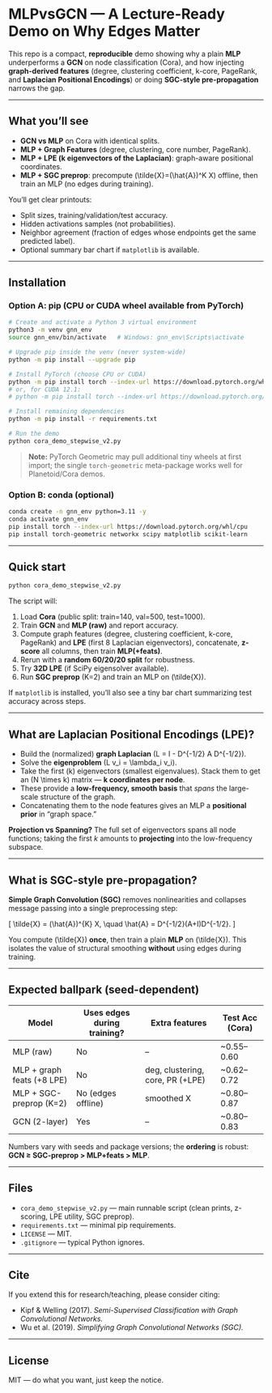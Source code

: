 # MLPvsGCN — A Lecture-Ready Demo on Why Edges Matter

This repo is a compact, **reproducible** demo showing why a plain **MLP** underperforms a **GCN** on node classification (Cora), and how injecting **graph-derived features** (degree, clustering coefficient, k-core, PageRank, and **Laplacian Positional Encodings**) or doing **SGC-style pre-propagation** narrows the gap.

---

## What you’ll see

- **GCN vs MLP** on Cora with identical splits.
- **MLP + Graph Features** (degree, clustering, core number, PageRank).
- **MLP + LPE (k eigenvectors of the Laplacian)**: graph-aware positional coordinates.
- **MLP + SGC preprop**: precompute \(\tilde{X}=(\hat{A})^K X\) offline, then train an MLP (no edges during training).

You’ll get clear printouts:
- Split sizes, training/validation/test accuracy.
- Hidden activations samples (not probabilities).
- Neighbor agreement (fraction of edges whose endpoints get the same predicted label).
- Optional summary bar chart if `matplotlib` is available.

---

## Installation

### Option A: pip (CPU or CUDA wheel available from PyTorch)

```bash
# Create and activate a Python 3 virtual environment
python3 -m venv gnn_env
source gnn_env/bin/activate   # Windows: gnn_env\Scripts\activate

# Upgrade pip inside the venv (never system-wide)
python -m pip install --upgrade pip

# Install PyTorch (choose CPU or CUDA)
python -m pip install torch --index-url https://download.pytorch.org/whl/cpu
# or, for CUDA 12.1:
# python -m pip install torch --index-url https://download.pytorch.org/whl/cu121

# Install remaining dependencies
python -m pip install -r requirements.txt

# Run the demo
python cora_demo_stepwise_v2.py

```

> **Note:** PyTorch Geometric may pull additional tiny wheels at first import; the single `torch-geometric` meta-package works well for Planetoid/Cora demos.

### Option B: conda (optional)

```bash
conda create -n gnn_env python=3.11 -y
conda activate gnn_env
pip install torch --index-url https://download.pytorch.org/whl/cpu
pip install torch-geometric networkx scipy matplotlib scikit-learn
```

---

## Quick start

```bash
python cora_demo_stepwise_v2.py
```

The script will:
1. Load **Cora** (public split: train=140, val=500, test=1000).
2. Train **GCN** and **MLP (raw)** and report accuracy.
3. Compute graph features (degree, clustering coefficient, k-core, PageRank) and **LPE** (first 8 Laplacian eigenvectors), concatenate, **z-score** all columns, then train **MLP(+feats)**.
4. Rerun with a **random 60/20/20 split** for robustness.
5. Try **32D LPE** (if SciPy eigensolver available).
6. Run **SGC preprop** (K=2) and train an MLP on \(\tilde{X}\).

If `matplotlib` is installed, you’ll also see a tiny bar chart summarizing test accuracy across steps.

---

## What are Laplacian Positional Encodings (LPE)?

- Build the (normalized) **graph Laplacian** \(L = I - D^{-1/2} A D^{-1/2}\).
- Solve the **eigenproblem** \(L v_i = \lambda_i v_i\).
- Take the first \(k\) eigenvectors (smallest eigenvalues). Stack them to get an \(N \times k\) matrix — **k coordinates per node**.
- These provide a **low-frequency, smooth basis** that *spans* the large-scale structure of the graph.
- Concatenating them to the node features gives an MLP a **positional prior** in “graph space.”

**Projection vs Spanning?** The full set of eigenvectors spans all node functions; taking the first *k* amounts to **projecting** into the low-frequency subspace.

---

## What is SGC-style pre-propagation?

**Simple Graph Convolution (SGC)** removes nonlinearities and collapses message passing into a single preprocessing step:

\[ \tilde{X} = (\hat{A})^{K} X, \quad \hat{A} = D^{-1/2}(A+I)D^{-1/2}. \]

You compute \(\tilde{X}\) **once**, then train a plain **MLP** on \(\tilde{X}\). This isolates the value of structural smoothing **without** using edges during training.

---

## Expected ballpark (seed-dependent)

| Model | Uses edges during training? | Extra features | Test Acc (Cora) |
|------|------------------------------|----------------|------------------|
| MLP (raw) | No | – | ~0.55–0.60 |
| MLP + graph feats (+8 LPE) | No | deg, clustering, core, PR (+LPE) | ~0.62–0.72 |
| MLP + SGC-preprop (K=2) | No (edges offline) | smoothed X | ~0.80–0.87 |
| GCN (2-layer) | Yes | – | ~0.80–0.83 |

Numbers vary with seeds and package versions; the **ordering** is robust: **GCN ≥ SGC-preprop > MLP+feats > MLP**.

---

## Files

- `cora_demo_stepwise_v2.py` — main runnable script (clean prints, z-scoring, LPE utility, SGC preprop).
- `requirements.txt` — minimal pip requirements.
- `LICENSE` — MIT.
- `.gitignore` — typical Python ignores.

---

## Cite

If you extend this for research/teaching, please consider citing:

- Kipf & Welling (2017). *Semi-Supervised Classification with Graph Convolutional Networks.*
- Wu et al. (2019). *Simplifying Graph Convolutional Networks (SGC).*

---

## License

MIT — do what you want, just keep the notice.
